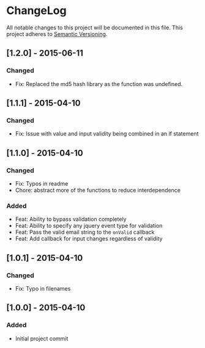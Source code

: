 # ChangeLog
All notable changes to this project will be documented in this file.
This project adheres to [Semantic Versioning](http://semver.org/).

## [1.2.0] - 2015-06-11
### Changed
- Fix: Replaced the md5 hash library as the function was undefined.

## [1.1.1] - 2015-04-10
### Changed
- Fix: Issue with value and input validity being combined in an if statement

## [1.1.0] - 2015-04-10
### Changed
- Fix: Typos in readme
- Chore: abstract more of the functions to reduce interdependence

### Added
- Feat: Ability to bypass validation completely
- Feat: Ability to specify any jquery event type for validation
- Feat: Pass the valid email string to the `onValid` callback
- Feat: Add callback for input changes regardless of validity

## [1.0.1] - 2015-04-10
### Changed
- Fix: Typo in filenames

## [1.0.0] - 2015-04-10
### Added
- Initial project commit

